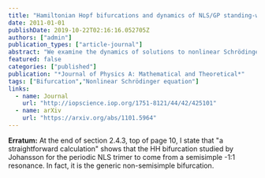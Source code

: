 ```yaml
---
title: "Hamiltonian Hopf bifurcations and dynamics of NLS/GP standing-wave modes"
date: 2011-01-01
publishDate: 2019-10-22T02:16:16.052705Z
authors: ["admin"]
publication_types: ["article-journal"]
abstract: "We examine the dynamics of solutions to nonlinear Schrödinger/Gross-- Pitaevskii equations that arise due to semisimple indefinite Hamiltonian Hopf bifurcations---the collision of pairs of eigenvalues on the imaginary axis. We construct localized potentials for this model which lead to such bifurcations in a predictable manner. We perform a formal reduction from the partial differential equations to a small system of ordinary differential equations. We analyze the equations to derive conditions for this bifurcation and use averaging to explain certain features of the dynamics that we observe numerically. A series of careful numerical experiments are used to demonstrate the phenomenon and the relations between the full system and the derived approximations."
featured: false
categories: ["published"]
publication: "*Journal of Physics A: Mathematical and Theoretical*"
tags: ["Bifurcation","Nonlinear Schrödinger equation"]
links:
  - name: Journal
    url: "http://iopscience.iop.org/1751-8121/44/42/425101"
  - name: arXiv
    url: "https://arxiv.org/abs/1101.5964"
---
```

__Erratum:__ At the end of section 2.4.3, top of page 10, I state that "a straightforward calculation" shows that the HH bifurcation studied by Johansson for the periodic NLS trimer to come from a semisimple -1:1 resonance. In fact, it is the generic non-semisimple bifurcation.
